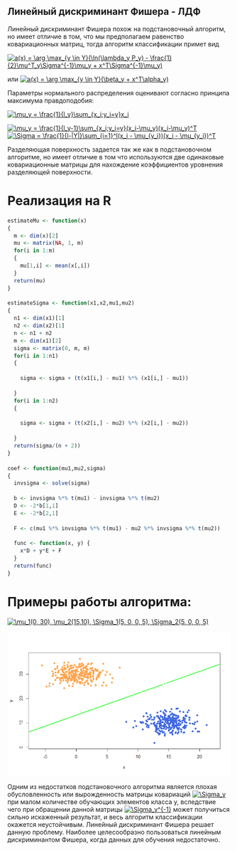 ## Линейный дискриминант Фишера - ЛДФ

Линейный дискриминант Фишера похож на подстановочный алгоритм, но имеет отличие в том, что мы предполагаем равенство ковариационных матриц, тогда алгоритм классификации примет вид 

<a href="https://www.codecogs.com/eqnedit.php?latex=a(x)&space;=&space;\arg&space;\max_{y&space;\in&space;Y}(\ln(\lambda_y&space;P_y)&space;-&space;\frac{1}{2}\mu^T_y\Sigma^{-1}\mu_y&space;&plus;&space;x^T\Sigma^{-1}\mu_y)" target="_blank"><img src="https://latex.codecogs.com/gif.latex?a(x)&space;=&space;\arg&space;\max_{y&space;\in&space;Y}(\ln(\lambda_y&space;P_y)&space;-&space;\frac{1}{2}\mu^T_y\Sigma^{-1}\mu_y&space;&plus;&space;x^T\Sigma^{-1}\mu_y)" title="a(x) = \arg \max_{y \in Y}(\ln(\lambda_y P_y) - \frac{1}{2}\mu^T_y\Sigma^{-1}\mu_y + x^T\Sigma^{-1}\mu_y)" /></a>

или <a href="https://www.codecogs.com/eqnedit.php?latex=a(x)&space;=&space;\arg&space;\max_{y&space;\in&space;Y}(\beta_y&space;&plus;&space;x^T\alpha_y)" target="_blank"><img src="https://latex.codecogs.com/gif.latex?a(x)&space;=&space;\arg&space;\max_{y&space;\in&space;Y}(\beta_y&space;&plus;&space;x^T\alpha_y)" title="a(x) = \arg \max_{y \in Y}(\beta_y + x^T\alpha_y)" /></a>

Параметры нормального распределения оценивают согласно принципа максимума правдоподобия:

<a href="https://www.codecogs.com/eqnedit.php?latex=\mu_y&space;=&space;\frac{1}{l_y}\sum_{x_i;y_i=y}x_i" target="_blank"><img src="https://latex.codecogs.com/gif.latex?\mu_y&space;=&space;\frac{1}{l_y}\sum_{x_i;y_i=y}x_i" title="\mu_y = \frac{1}{l_y}\sum_{x_i;y_i=y}x_i" /></a>

<a href="https://www.codecogs.com/eqnedit.php?latex=\mu_y&space;=&space;\frac{1}{l_y-1}\sum_{x_i;y_i=y}(x_i-\mu_y)(x_i-\mu_y)^T" target="_blank"><img src="https://latex.codecogs.com/gif.latex?\mu_y&space;=&space;\frac{1}{l_y-1}\sum_{x_i;y_i=y}(x_i-\mu_y)(x_i-\mu_y)^T" title="\mu_y = \frac{1}{l_y-1}\sum_{x_i;y_i=y}(x_i-\mu_y)(x_i-\mu_y)^T" /></a><a href="https://www.codecogs.com/eqnedit.php?latex=\Sigma&space;=&space;\frac{1}{l-|Y|}\sum_{i=1}^l(x_i&space;-&space;\mu_{y_i})(x_i&space;-&space;\mu_{y_i})^T" target="_blank"><img src="https://latex.codecogs.com/gif.latex?\Sigma&space;=&space;\frac{1}{l-|Y|}\sum_{i=1}^l(x_i&space;-&space;\mu_{y_i})(x_i&space;-&space;\mu_{y_i})^T" title="\Sigma = \frac{1}{l-|Y|}\sum_{i=1}^l(x_i - \mu_{y_i})(x_i - \mu_{y_i})^T" /></a>

Разделяющая поверхность задается так же как в подстановочном алгоритме, но имеет отличие в том что используются две одинаковые ковариационные матрицы для нахождение коэффициентов уровнения разделяющей поверхности.

# Реализация на R
```R
estimateMu <- function(x)
{
  m <- dim(x)[2]
  mu <- matrix(NA, 1, m)
  for(i in 1:m)
  {
    mu[1,i] <- mean(x[,i])
  }
  return(mu)
}

estimateSigma <- function(x1,x2,mu1,mu2)
{
  n1 <- dim(x1)[1]
  n2 <- dim(x2)[1]
  n <- n1 + n2
  m <- dim(x1)[2]
  sigma <- matrix(0, m, m)
  for(i in 1:n1)
  {
    
    sigma <- sigma + (t(x1[i,] - mu1) %*% (x1[i,] - mu1))
    
  }
  for(i in 1:n2)
  {
    
    sigma <- sigma + (t(x2[i,] - mu2) %*% (x2[i,] - mu2))
    
  }
  return(sigma/(n + 2))
}

coef <- function(mu1,mu2,sigma)
{
  invsigma <- solve(sigma)
  
  b <- invsigma %*% t(mu1) - invsigma %*% t(mu2)
  D <- -2*b[1,1]
  E <- -2*b[2,1]
  
  F <- c(mu1 %*% invsigma %*% t(mu1) - mu2 %*% invsigma %*% t(mu2))

  func <- function(x, y) {
    x*D + y*E + F
  }
  return(func)
}
```
# Примеры работы алгоритма:

<a href="https://www.codecogs.com/eqnedit.php?latex=\mu_1(0,&space;30),&space;\mu_2(15,10),&space;\Sigma_1(5,&space;0,&space;0,&space;5),&space;\Sigma_2(5,&space;0,&space;0,&space;5)" target="_blank"><img src="https://latex.codecogs.com/gif.latex?\mu_1(0,&space;30),&space;\mu_2(15,10),&space;\Sigma_1(5,&space;0,&space;0,&space;5),&space;\Sigma_2(5,&space;0,&space;0,&space;5)" title="\mu_1(0, 30), \mu_2(15,10), \Sigma_1(5, 0, 0, 5), \Sigma_2(5, 0, 0, 5)" /></a>

![Image alt](https://github.com/KOCTYN/ML0/blob/master/lab8/ldf.png)

 Одним из недостатков подстановочного алгоритма является плохая обусловленность или вырожденность матрицы ковариаций <a href="https://www.codecogs.com/eqnedit.php?latex=\Sigma_y" target="_blank"><img src="https://latex.codecogs.com/gif.latex?\Sigma_y" title="\Sigma_y" /></a> при малом количестве обучающих элементов класса  y, вследствие чего при обращении данной матрицы <a href="https://www.codecogs.com/eqnedit.php?latex=\Sigma_y^{-1}" target="_blank"><img src="https://latex.codecogs.com/gif.latex?\Sigma_y^{-1}" title="\Sigma_y^{-1}" /></a> может получиться сильно искаженный результат, и весь алгоритм классификации окажется неустойчивым. Линейный дискриминант Фишера решает данную проблему. Наиболее целесообразно пользоваться линейным дискриминантом Фишера, когда данных для обучения недостаточно.
